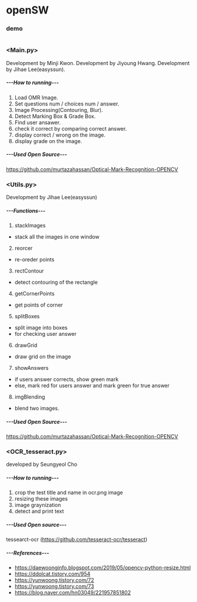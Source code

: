 # openSW

### demo
<img scr="/Users/gwonminji/Documents/openSW/demo.png" />

### <Main.py>
Development by Minji Kwon.
Development by Jiyoung Hwang.
Development by Jihae Lee(easyssun).

##### ---How to running---
1. Load OMR Image.
2. Set questions num / choices num / answer.
3. Image Processing(Contouring, Blur).
4. Detect Marking Box & Grade Box.
5. Find user ansawer.
5. check it correct by comparing correct answer.
5. display correct / wrong on the image.
6. display grade on the image.

##### ---Used Open Source---
https://github.com/murtazahassan/Optical-Mark-Recognition-OPENCV

### <Utils.py>
Development by Jihae Lee(easyssun)

##### ---Functions---
1. stackImages
- stack all the images in one window
2. reorcer
- re-oreder points
3. rectContour
- detect contouring of the rectangle
4. getCornerPoints
- get points of corner 
5. splitBoxes
- split image into boxes
- for checking user answer
6. drawGrid
- draw grid on the image
7. showAnswers
- if users answer corrects, show green mark
- else, mark red for users answer and mark green for true answer
8. imgBlending
- blend two images.

##### ---Used Open Source---
https://github.com/murtazahassan/Optical-Mark-Recognition-OPENCV

### <OCR_tesseract.py>
developed by Seungyeol Cho

##### ---How to running---
1. crop the test title and name in ocr.png image
2. resizing these images
3. image graynization
4. detect and print text

##### ---Used Open source---
tessearct-ocr
(https://github.com/tesseract-ocr/tesseract)

##### ---References---
- https://daewoonginfo.blogspot.com/2019/05/opencv-python-resize.html
- https://ddolcat.tistory.com/954
- https://yunwoong.tistory.com/72
- https://yunwoong.tistory.com/73
- https://blog.naver.com/hn03049/221957851802